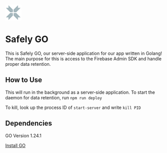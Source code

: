 <img src="../public/js_logo.png" width="50px" height="50px">

# Safely GO

This is Safely GO, our server-side application for our app written in Golang! The main purpose for this is access to the Firebase Admin SDK and handle proper data retention.

## How to Use

This will run in the background as a server-side application. To start the daemon for data retention, run `npm run deploy`

To kill, look up the process ID of `start-server` and write `kill PID`

## Dependencies
GO Version 1.24.1

[Install GO](https://go.dev/doc/install)
